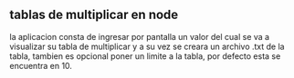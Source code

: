 
## tablas de multiplicar en node
la aplicacion consta de ingresar por pantalla un valor del cual se va a visualizar su tabla de multiplicar y a su vez se creara un archivo .txt de la tabla, tambien es opcional poner un limite a la tabla, por defecto esta se encuentra en 10.